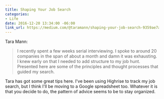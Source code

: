 ```yaml
---
title: Shaping Your Job Search
categories:
- Life
date: 2016-12-20 13:34:00 -06:00
link_url: https://medium.com/@taramann/shaping-your-job-search-9359ae7a71da
---
```


Tara Mann:

> I recently spent a few weeks serial interviewing. I spoke to around 20 companies in the span of about a month and damn it was exhausting. I knew early on that I needed to add structure to my job hunt. Presented here are some of the principles and thought processes that guided my search.

Tara has got some great tips here. I've been using Highrise to track my job search, but I think I'll be moving to a Google spreadsheet too. Whatever it is that you decide to do, the pattern of advice seems to be to stay organized.
